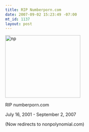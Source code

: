 ```yaml
--- 
title: RIP Numberporn.com
date: 2007-09-02 15:23:49 -07:00
mt_id: 1137
layout: post
---
```

<a href="http://www.flickr.com/photos/qdot76367/1306009677/" title="Photo Sharing"><img src="http://farm2.static.flickr.com/1269/1306009677_829fa43912_m.jpg" width="240" height="200" alt="np" /></a>

RIP numberporn.com

July 16, 2001 - September 2, 2007

(Now redirects to nonpolynomial.com)  
